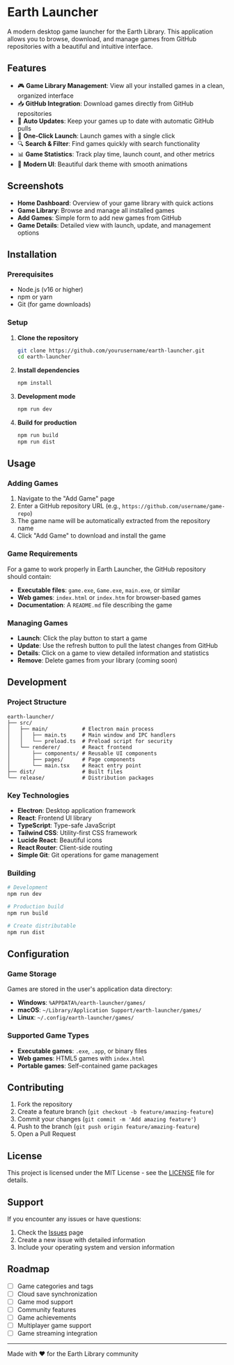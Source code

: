 # Earth Launcher

A modern desktop game launcher for the Earth Library. This application allows you to browse, download, and manage games from GitHub repositories with a beautiful and intuitive interface.

## Features

- 🎮 **Game Library Management**: View all your installed games in a clean, organized interface
- 📥 **GitHub Integration**: Download games directly from GitHub repositories
- 🔄 **Auto Updates**: Keep your games up to date with automatic GitHub pulls
- 🚀 **One-Click Launch**: Launch games with a single click
- 🔍 **Search & Filter**: Find games quickly with search functionality
- 📊 **Game Statistics**: Track play time, launch count, and other metrics
- 🎨 **Modern UI**: Beautiful dark theme with smooth animations

## Screenshots

- **Home Dashboard**: Overview of your game library with quick actions
- **Game Library**: Browse and manage all installed games
- **Add Games**: Simple form to add new games from GitHub
- **Game Details**: Detailed view with launch, update, and management options

## Installation

### Prerequisites

- Node.js (v16 or higher)
- npm or yarn
- Git (for game downloads)

### Setup

1. **Clone the repository**
   ```bash
   git clone https://github.com/yourusername/earth-launcher.git
   cd earth-launcher
   ```

2. **Install dependencies**
   ```bash
   npm install
   ```

3. **Development mode**
   ```bash
   npm run dev
   ```

4. **Build for production**
   ```bash
   npm run build
   npm run dist
   ```

## Usage

### Adding Games

1. Navigate to the "Add Game" page
2. Enter a GitHub repository URL (e.g., `https://github.com/username/game-repo`)
3. The game name will be automatically extracted from the repository name
4. Click "Add Game" to download and install the game

### Game Requirements

For a game to work properly in Earth Launcher, the GitHub repository should contain:

- **Executable files**: `game.exe`, `Game.exe`, `main.exe`, or similar
- **Web games**: `index.html` or `index.htm` for browser-based games
- **Documentation**: A `README.md` file describing the game

### Managing Games

- **Launch**: Click the play button to start a game
- **Update**: Use the refresh button to pull the latest changes from GitHub
- **Details**: Click on a game to view detailed information and statistics
- **Remove**: Delete games from your library (coming soon)

## Development

### Project Structure

```
earth-launcher/
├── src/
│   ├── main/           # Electron main process
│   │   ├── main.ts     # Main window and IPC handlers
│   │   └── preload.ts  # Preload script for security
│   └── renderer/       # React frontend
│       ├── components/ # Reusable UI components
│       ├── pages/      # Page components
│       └── main.tsx    # React entry point
├── dist/               # Built files
└── release/            # Distribution packages
```

### Key Technologies

- **Electron**: Desktop application framework
- **React**: Frontend UI library
- **TypeScript**: Type-safe JavaScript
- **Tailwind CSS**: Utility-first CSS framework
- **Lucide React**: Beautiful icons
- **React Router**: Client-side routing
- **Simple Git**: Git operations for game management

### Building

```bash
# Development
npm run dev

# Production build
npm run build

# Create distributable
npm run dist
```

## Configuration

### Game Storage

Games are stored in the user's application data directory:
- **Windows**: `%APPDATA%/earth-launcher/games/`
- **macOS**: `~/Library/Application Support/earth-launcher/games/`
- **Linux**: `~/.config/earth-launcher/games/`

### Supported Game Types

- **Executable games**: `.exe`, `.app`, or binary files
- **Web games**: HTML5 games with `index.html`
- **Portable games**: Self-contained game packages

## Contributing

1. Fork the repository
2. Create a feature branch (`git checkout -b feature/amazing-feature`)
3. Commit your changes (`git commit -m 'Add amazing feature'`)
4. Push to the branch (`git push origin feature/amazing-feature`)
5. Open a Pull Request

## License

This project is licensed under the MIT License - see the [LICENSE](LICENSE) file for details.

## Support

If you encounter any issues or have questions:

1. Check the [Issues](https://github.com/yourusername/earth-launcher/issues) page
2. Create a new issue with detailed information
3. Include your operating system and version information

## Roadmap

- [ ] Game categories and tags
- [ ] Cloud save synchronization
- [ ] Game mod support
- [ ] Community features
- [ ] Game achievements
- [ ] Multiplayer game support
- [ ] Game streaming integration

---

Made with ❤️ for the Earth Library community 
